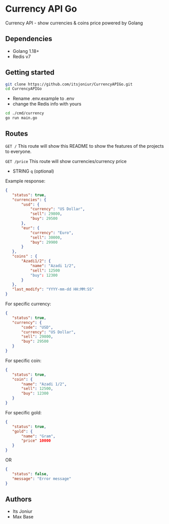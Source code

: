 # Currency API Go
Currency API - show currencies & coins price powered by Golang

## Dependencies
- Golang 1.18+
- Redis v7
## Getting started
```bash
git clone https://github.com/itsjoniur/CurrencyAPIGo.git
cd CurrencyAPIGo
```
- Rename .env.example to .env
- change the Redis info with yours
```bash
cd ./cmd/currency
go run main.go
```
## Routes
`GET /`
This route will show this README to show the features of the projects to everyone.

`GET /price`
This route will show currencies/currency price
- STRING `q`  (optional)

Example response:
```json
{
   "status": true,
   "currencies": {
	   "usd": {
		   "currency": "US Dollar",
		   "sell": 29800,
		   "buy": 29500
	   },
	   "eur": {
		   "currency": "Euro",
		   "sell": 30000,
		   "buy": 29900
	   }
   },
   "coins" : {
	   "Azadi1/2": {
		   "name": "Azadi 1/2",
		   "sell": 12500
		   "buy": 12300
	   }
   },
   "last_modify": "YYYY-mm-dd HH:MM:SS"
}
```

For specific currency:
```json
{
   "status": true,
   "currency": {
	   "code": "USD",
	   "currency": "US Dollar",
	   "sell": 29800,
	   "buy": 29500
   }
}  
```

For specific coin:
```json
{
   "status": true,
   "coin": {
	   "name": "Azadi 1/2",
	   "sell": 12500,
	   "buy": 12300
   }
}  
```
For specific gold:
```json
{
   "status": true,
   "gold": {
	   "name": "Gram",
	   "price" 10000
   }
}  
```
OR
```json
{
   "status": false,
   "message": "Error message"
}
```

## Authors
- Its Joniur
- Max Base
